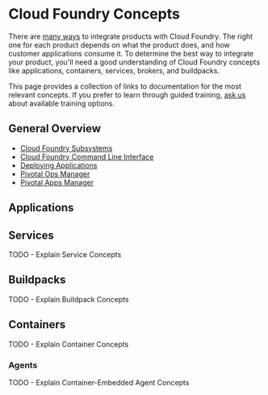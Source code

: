 # Cloud Foundry Concepts

There are [many ways](integration-types.md) to integrate products with Cloud Foundry.
The right one for each product depends on what the product does, and how
customer applications consume it. To determine the best way to integrate your
product, you'll need a good understanding of Cloud Foundry concepts
like applications, containers, services, brokers, and buildpacks.

This page provides a collection of links to documentation for the most relevant
concepts. If you prefer to learn through guided training,
[ask us](mailto:mjoseph@pivotal.io) about available training options.

## General Overview

- [Cloud Foundry Subsystems](http://docs.pivotal.io/pivotalcf/concepts/overview.html)
- [Cloud Foundry Command Line Interface](http://docs.pivotal.io/pivotalcf/cf-cli/index.html)
- [Deploying Applications](http://docs.pivotal.io/pivotalcf/devguide/index.html)
- [Pivotal Ops Manager](http://docs.pivotal.io/pivotalcf/customizing/pcf-interface.html)
- [Pivotal Apps Manager](http://docs.pivotal.io/pivotalcf/console/index.html)

<a name="applications"></a> 
## Applications

<a name="services"></a> 
## Services

TODO - Explain Service Concepts

<a name="buildpacks"></a> 
## Buildpacks

TODO - Explain Buildpack Concepts

<a name="containers"></a> 
## Containers

TODO - Explain Container Concepts

<a name="agents"></a> 
### Agents

TODO - Explain Container-Embedded Agent Concepts

